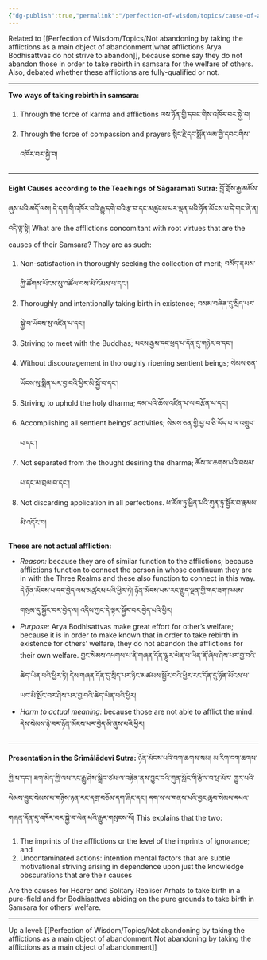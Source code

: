 ```yaml
---
{"dg-publish":true,"permalink":"/perfection-of-wisdom/topics/cause-of-arya-bodhisattvas-taking-rebirth-in-samsara/"}
---
```


Related to [[Perfection of Wisdom/Topics/Not abandoning by taking the afflictions as a main object of abandonment\|what afflictions Arya Bodhisattvas do not strive to abandon]], because some say they do not abandon those in order to take rebirth in samsara for the welfare of others. Also, debated whether these afflictions are fully-qualified or not.

---
**Two ways of taking rebirth in samsara:**
1. Through the force of karma and afflictions ལས་ཉོན་གྱི་དབང་གིས་འཁོར་བར་སྐྱེ་བ།
2. Through the force of compassion and prayers སྙིང་རྗེ་དང་སྨོན་ལམ་གྱི་དབང་གིས་འཁོར་བར་སྐྱེ་བ།

---
**Eight Causes according to the Teachings of Sāgaramati Sutra:**
བློ་གྲོས་རྒྱ་མཚོས་ཞུས་པའི་མདོ་ལས། དེ་དག་གི་འཁོར་བའི་རྒྱུ་དགེ་བའི་རྩ་བ་དང་མཚུངས་པར་ལྡན་པའི་ཉོན་མོངས་པ་དེ་གང་ཞེ་ན། འདི་ལྟ་སྟེ།
What are the afflictions concomitant with root virtues that are the causes of their Samsara? 
They are as such:
1. Non-satisfaction in thoroughly seeking the collection of merit; 
   བསོད་ནམས་ཀྱི་ཚོགས་ཡོངས་སུ་འཚོལ་བས་མི་ངོམས་པ་དང༌།
2. Thoroughly and intentionally taking birth in existence; བསམ་བཞིན་དུ་སྲིད་པར་སྐྱེ་བ་ཡོངས་སུ་འཛིན་པ་དང༌།
3. Striving to meet with the Buddhas; སངས་རྒྱས་དང་ཕྲད་པ་དོན་དུ་གཉེར་བ་དང༌།
4. Without discouragement in thoroughly ripening sentient beings; སེམས་ཅན་ཡོངས་སུ་སྨིན་པར་བྱ་བའི་ཕྱིར་མི་སྐྱོ་བ་དང༌།
5. Striving to uphold the holy dharma; དམ་པའི་ཆོས་འཛིན་པ་ལ་བརྩོན་པ་དང༌།
6. Accomplishing all sentient beings’ activities; སེམས་ཅན་གྱི་བྱ་བ་ཅི་ཡོད་པ་ལ་འགྲུབ་པ་དང༌།
7. Not separated from the thought desiring the dharma; ཆོས་ལ་ཆགས་པའི་བསམ་པ་དང་མ་བྲལ་བ་དང༌།
8. Not discarding application in all perfections. ཕ་རོལ་ཏུ་ཕྱིན་པའི་ཀུན་ཏུ་སྦྱོར་བ་རྣམས་མི་འདོར་བ།

**These are not actual affliction:**
- *Reason:* because they are of similar function to the afflictions; because afflictions function to connect the person in whose continuum they are in with the Three Realms and these also function to connect in this way. དེ་ཉོན་མོངས་པ་དང་བྱེད་ལས་མཚུངས་པའི་ཕྱིར་ཏེ། ཉོན་མོངས་པས་རང་རྒྱུད་ལྡན་གྱི་གང་ཟག་ཁམས་གསུམ་དུ་སྦྱོར་བར་བྱེད་ལ། 
  འདིས་ཀྱང་དེ་ལྟར་སྦྱོར་བར་བྱེད་པའི་ཕྱིར།
- *Purpose:* Arya Bodhisattvas make great effort for other’s welfare; because it is in order to make known that in order to take rebirth in existence for others’ welfare, they do not abandon the afflictions for their own welfare. བྱང་སེམས་འཕགས་པ་ནི་གཞན་དོན་ལྷུར་ལེན་པ་ཡིན་ནོ་ཞེས་ཤེས་པར་བྱ་བའི་ཆེད་ཡིན་པའི་ཕྱིར་ཏེ། 
  དེས་གཞན་དོན་དུ་སྲིད་པར་ཉིང་མཚམས་སྦྱོར་བའི་ཕྱིར་རང་དོན་དུ་ཉོན་མོངས་པ་ཡང་མི་སྤོང་བར་ཤེས་པར་བྱ་བའི་ཆེད་ཡིན་པའི་ཕྱིར།
- *Harm to actual meaning:* because those are not able to afflict the mind. 
  དེས་སེམས་ཉེ་བར་ཉོན་མོངས་པར་བྱེད་མི་ནུས་པའི་ཕྱིར།

---
**Presentation in the Śrīmālādevi Sutra:**
ཉོན་མོངས་པའི་བག་ཆགས་སམ། མ་རིག་བག་ཆགས་ཀྱི་ས་དང༌། ཟག་མེད་ཀྱི་ལས་རང་རྒྱུ་ཤེས་སྒྲིབ་ཙམ་ལ་བརྟེན་ནས་བྱུང་བའི་ཀུན་སློང་གི་རྩོལ་བ་ཕྲ་མོར་
གྱུར་པའི་སེམས་བྱུང་སེམས་པ་གཉིས་ཉན་རང་དགྲ་བཅོམ་དག་ཞིང་དང༌། དག་ས་ལ་གནས་པའི་བྱང་ཆུབ་སེམས་དཔའ་གཞན་དོན་དུ་འཁོར་བར་སྐྱེ་བ་ལེན་པའི་རྒྱུར་གསུངས་སོ།
This explains that the two:
1. The imprints of the afflictions or the level of the imprints of ignorance; and
2. Uncontaminated actions: intention mental factors that are subtle motivational striving arising in dependence upon just the knowledge obscurations that are their causes

Are the causes for Hearer and Solitary Realiser Arhats to take birth in a pure-field and for Bodhisattvas abiding on the pure grounds to take birth in Samsara for others’ welfare.

---
Up a level: [[Perfection of Wisdom/Topics/Not abandoning by taking the afflictions as a main object of abandonment\|Not abandoning by taking the afflictions as a main object of abandonment]]
